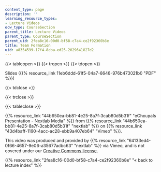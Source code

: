 ```yaml
---
content_type: page
description: ''
learning_resource_types:
- Lecture Videos
ocw_type: CourseSection
parent_title: Lecture Videos
parent_type: CourseSection
parent_uid: 2fea8c16-00d0-bf58-c7a4-ce2f92360b8e
title: Team Formation
uid: a8354599-17f4-8cba-ed25-2029641827d2
---
```


{{< tableopen >}}
{{< tropen >}}
{{< tdopen >}}


Slides ({{% resource_link 11eb6ddd-61f5-04a7-8648-976b473021b0 "PDF" %}})


{{< tdclose >}}

{{< trclose >}}

{{< tableclose >}}

{{% resource_link "44b650ea-bb81-4e25-8a7f-3cab80d5b31f" "eChoupals Presentation - Nextlab Media" %}} from {{% resource_link "44b650ea-bb81-4e25-8a7f-3cab80d5b31f" "nextlab" %}} on {{% resource_link "43d4baff-1160-4acc-ac28-ebb9a407eb64" "Vimeo" %}}.

This video was produced and provided by {{% resource_link "64133ed4-0f66-4657-9e06-a35677adbc63" "nextlab" %}} via Vimeo, and is not covered under our [Creative Commons license](/terms/#cc).

{{% resource_link "2fea8c16-00d0-bf58-c7a4-ce2f92360b8e" "« back to lecture index" %}}